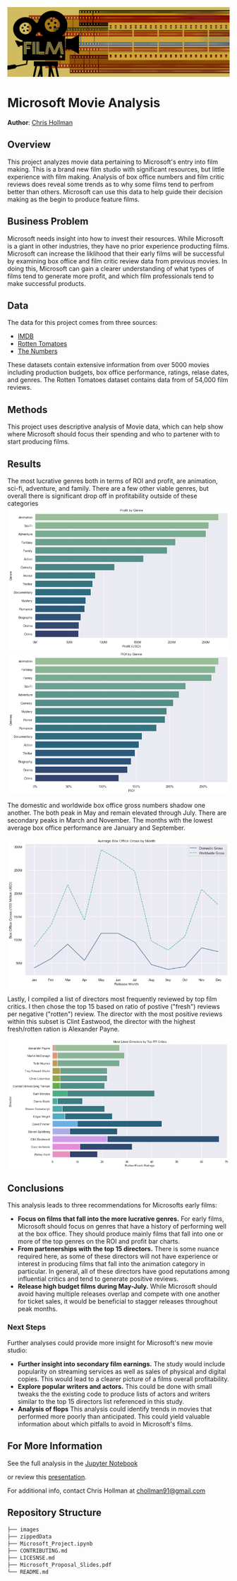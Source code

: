 ![Header](https://github.com/cmhollman/dsc-phase-1-project-v2-3/blob/master/Images/banner.png)

# Microsoft Movie Analysis

**Author**: [Chris Hollman](mailto:chollman91@gmail.com)

## Overview

This project analyzes movie data pertaining to Microsoft's entry into film making. This is a brand new film studio with significant resources, but little experience with film making. Analysis of box office numbers and film critic reviews does reveal some trends as to why some films tend to perfrom better than others. Microsoft can use this data to help guide their decision making as the begin to produce feature films. 

## Business Problem

Microsoft needs insight into how to invest their resources. While Microsoft is a giant in other industries, they have no prior experience producting films. Microsoft can increase the liklihood that their early films will be successful by examining box office and film critic review data from previous movies. In doing this, Microsoft can gain a clearer understanding of what types of films tend to generate more profit, and which film professionals tend to make successful products. 

## Data

The data for this project comes from three sources:
* [IMDB](https://www.imdb.com/)
* [Rotten Tomatoes](https://www.rottentomatoes.com/)
* [The Numbers](https://www.the-numbers.com/)

These datasets contain extensive information from over 5000 movies including production budgets, box office performance, ratings, relase dates, and genres. The Rotten Tomatoes dataset contains data from of 54,000 film reviews.   

## Methods

This project uses descriptive analysis of Movie data, which can help show where Microsoft should focus their spending and who to partener with to start producing films.  

## Results

The most lucrative genres both in terms of ROI and profit, are animation, sci-fi, adventure, and family. There are a few other viable genres, but overall there is significant drop off in profitability outside of these categories
![profit_bar_plot](https://github.com/cmhollman/dsc-phase-1-project-v2-3/blob/master/Images/Profit%20Bar%20Plot.png)
![ROI_bar_plot](https://github.com/cmhollman/dsc-phase-1-project-v2-3/blob/master/Images/ROI%20Barplot.png)

The domestic and worldwide box office gross numbers shadow one another. The both peak in May and remain elevated through July. There are secondary peaks in March and November. The months with the lowest average box office performance are January and September.

![release_date_plot](https://github.com/cmhollman/dsc-phase-1-project-v2-3/blob/master/Images/Release%20Line%20Plot.png)

Lastly, I compiled a list of directors most frequently reviewed by top film critics. I then chose the top 15 based on ratio of postive ("fresh") reviews per negative ("rotten") review. The director with the most positive reviews within this subset is Clint Eastwood, the director with the highest fresh/rotten ration is Alexander Payne.

![director_review_plot](https://github.com/cmhollman/dsc-phase-1-project-v2-3/blob/master/Images/Director%20Review%20Plot.png)

## Conclusions

This analysis leads to three recommendations for Microsofts early films:

- **Focus on films that fall into the more lucrative genres.** For early films, Microsoft should focus on genres that have a history of performing well at the box office. They should produce mainly films that fall into one or more of the top genres on the ROI and profit bar charts.
- **From partenerships with the top 15 directors.** There is some nuance required here, as some of these directors will not have experience or interest in producing films that fall into the animation category in particular. In general, all of these directors have good reputations among influential critics and tend to generate positive reviews. 
- **Release high budget films during May-July.** While Microsoft should avoid having multiple releases overlap and compete with one another for ticket sales, it would be beneficial to stagger releases throughout peak months.

### Next Steps

Further analyses could provide more insight for Microsoft's new movie studio:

- **Further insight into secondary film earnings.** The study would include popularity on streaming services as well as sales of physical and digital copies. This would lead to a clearer picture of a films overall profitability.
- **Explore popular writers and actors.** This could be done with small tweaks the the existing code to produce lists of actors and writers similar to the top 15 directors list referenced in this study.
- **Analysis of flops** This analysis could identify trends in movies that performed more poorly than anticipated. This could yield valuable information about which pitfalls to avoid in Microsoft's films. 

## For More Information

See the full analysis in the [Jupyter Notebook](https://github.com/cmhollman/dsc-phase-1-project-v2-3/blob/master/Microsoft_Project.ipynb) 

or review this [presentation](https://github.com/cmhollman/dsc-phase-1-project-v2-3/blob/master/Microsoft_Proposal_Slides.pdf).

For additional info, contact Chris Hollman at [chollman91@gmail.com](mailto:chollman91@gmail.com)


## Repository Structure

```
├── images
├── zippedData
├── Microsoft_Project.ipynb
├── CONTRIBUTING.md
├── LICESNSE.md
├── Microsoft_Proposal_Slides.pdf
└── README.md
```
